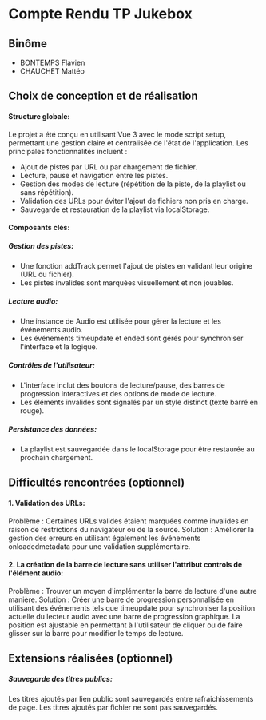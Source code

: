 # Compte Rendu TP Jukebox

## Binôme
- BONTEMPS Flavien
- CHAUCHET Mattéo

## Choix de conception et de réalisation
#### Structure globale:
  Le projet a été conçu en utilisant Vue 3 avec le mode script setup, permettant une gestion claire et centralisée de l'état de l'application. Les principales fonctionnalités incluent :
  - Ajout de pistes par URL ou par chargement de fichier.
  - Lecture, pause et navigation entre les pistes.
  - Gestion des modes de lecture (répétition de la piste, de la playlist ou sans répétition).
  - Validation des URLs pour éviter l'ajout de fichiers non pris en charge.
  - Sauvegarde et restauration de la playlist via localStorage.

#### Composants clés:
  ##### Gestion des pistes:
  - Une fonction addTrack permet l'ajout de pistes en validant leur origine (URL ou fichier).
  - Les pistes invalides sont marquées visuellement et non jouables.
  ##### Lecture audio:
  - Une instance de Audio est utilisée pour gérer la lecture et les événements audio.
  - Les événements timeupdate et ended sont gérés pour synchroniser l'interface et la logique.
  ##### Contrôles de l'utilisateur:
  - L'interface inclut des boutons de lecture/pause, des barres de progression interactives et des options de mode de lecture.
  - Les éléments invalides sont signalés par un style distinct (texte barré en rouge).
  ##### Persistance des données:
  - La playlist est sauvegardée dans le localStorage pour être restaurée au prochain chargement.

## Difficultés rencontrées (optionnel)
  #### 1. Validation des URLs:
Problème : Certaines URLs valides étaient marquées comme invalides en raison de restrictions du navigateur ou de la source.
Solution : Améliorer la gestion des erreurs en utilisant également les événements onloadedmetadata pour une validation supplémentaire.
  #### 2. La création de la barre de lecture sans utiliser l'attribut controls de l'élément audio:
Problème : Trouver un moyen d'implémenter la barre de lecture d'une autre manière.
Solution : Créer une barre de progression personnalisée en utilisant des événements tels que timeupdate pour synchroniser la position actuelle du lecteur audio avec une barre de progression graphique. La position est ajustable en permettant à l'utilisateur de cliquer ou de faire glisser sur la barre pour modifier le temps de lecture.

## Extensions réalisées (optionnel)
##### Sauvegarde des titres publics:
Les titres ajoutés par lien public sont sauvegardés entre rafraichissements de page. Les titres ajoutés par fichier ne sont pas sauvegardés.
